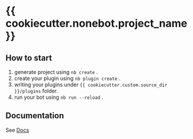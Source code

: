 # {{ cookiecutter.nonebot.project_name }}

## How to start

1. generate project using `nb create` .
2. create your plugin using `nb plugin create` .
3. writing your plugins under `{{ cookiecutter.custom.source_dir }}/plugins` folder.
4. run your bot using `nb run --reload` .

## Documentation

See [Docs](https://nonebot.dev/)
